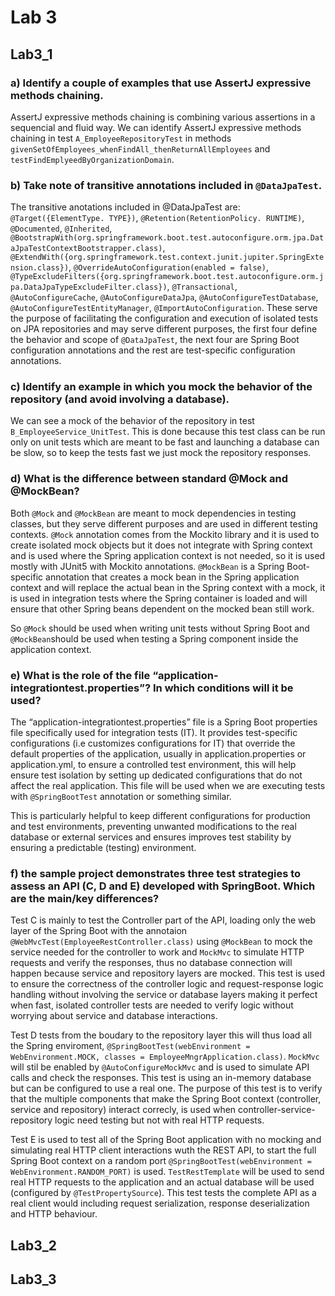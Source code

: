 # Lab 3

## Lab3_1

### a) Identify a couple of examples that use AssertJ expressive methods chaining.
AssertJ expressive methods chaining is combining various assertions in a sequencial and fluid way. We can identify AssertJ expressive methods chaining in test `A_EmployeeRepositoryTest` in methods `givenSetOfEmployees_whenFindAll_thenReturnAllEmployees` and `testFindEmplyeedByOrganizationDomain`.

### b) Take note of transitive annotations included in `@DataJpaTest`.
The transitive anotations included in @DataJpaTest are: `@Target({ElementType. TYPE})`, `@Retention(RetentionPolicy. RUNTIME)`, `@Documented`, `@Inherited`, `@BootstrapWith(org.springframework.boot.test.autoconfigure.orm.jpa.DataJpaTestContextBootstrapper.class)`, `@ExtendWith({org.springframework.test.context.junit.jupiter.SpringExtension.class})`, `@OverrideAutoConfiguration(enabled = false)`, `@TypeExcludeFilters({org.springframework.boot.test.autoconfigure.orm.jpa.DataJpaTypeExcludeFilter.class})`, `@Transactional`, `@AutoConfigureCache`, `@AutoConfigureDataJpa`, `@AutoConfigureTestDatabase`, `@AutoConfigureTestEntityManager`, `@ImportAutoConfiguration`. These serve the purpose of facilitating the configuration and execution of isolated tests on JPA repositories and may serve different purposes, the first four define the behavior and scope of `@DataJpaTest`, the next four are Spring Boot configuration annotations and the rest are test-specific configuration annotations. 

### c) Identify an example in which you mock the behavior of the repository (and avoid involving a database).
We can see a mock of the behavior of the repository in test `B_EmployeeService_UnitTest`. This is done because this test class can be run only on unit tests which are meant to be fast and launching a database can be slow, so to keep the tests fast we just mock the repository responses. 

### d) What is the difference between standard @Mock and @MockBean?
Both `@Mock` and `@MockBean` are meant to mock dependencies in testing classes, but they serve different purposes and are used in different testing contexts. `@Mock` annotation comes from the Mockito library and it is used to create isolated mock objects but it does not integrate with Spring context and is used where the Spring application context is not needed, so it is used mostly with JUnit5 with Mockito annotations.
`@MockBean` is a Spring Boot-specific annotation that creates a mock bean in the Spring application context and will replace the actual bean in the Spring context with a mock, it is used in integration tests where the Spring container is loaded and will ensure that other Spring beans dependent on the mocked bean still work.

So `@Mock` should be used when writing unit tests without Spring Boot and `@MockBean`should be used when testing a Spring component inside the application context.

### e) What is the role of the file “application-integrationtest.properties”? In which conditions will it be used?
The “application-integrationtest.properties” file is a Spring Boot properties file specifically used for integration tests (IT). It provides test-specific configurations (i.e customizes configurations for IT) that override the default properties of the application, usually in application.properties or application.yml, to ensure a controlled test environment, this will help ensure test isolation by setting up dedicated configurations that do not affect the real application. This file will be used when we are executing tests with `@SpringBootTest` annotation or something similar.

This is particularly helpful to keep different configurations for production and test environments, preventing unwanted modifications to the real database or external services and ensures improves test stability by ensuring a predictable (testing) environment.

### f) the sample project demonstrates three test strategies to assess an API (C, D and E) developed with SpringBoot. Which are the main/key differences?
Test C is mainly to test the Controller part of the API, loading only the web layer of the Spring Boot with the annotaion `@WebMvcTest(EmployeeRestController.class)` using `@MockBean` to mock the service needed for the controller to work and `MockMvc` to simulate HTTP requests and verify the responses, thus no database connection will happen because service and repository layers are mocked. This test is used to ensure the correctness of the controller logic and request-response logic handling without involving the service or database layers making it perfect when fast, isolated controller tests are needed to verify logic without worrying about service and database interactions.

Test D tests from the boudary to the repository layer this will thus load all the Spring enviroment, `@SpringBootTest(webEnvironment = WebEnvironment.MOCK, classes = EmployeeMngrApplication.class)`. `MockMvc` will stil be enabled by `@AutoConfigureMockMvc` and is used to simulate API calls and check the responses. This test is using an in-memory database but can be configured to use a real one. The purpose of this test is to verify that the multiple components that make the Spring Boot context (controller, service and repository) interact correcly, is used when controller-service-repository logic need testing but not with real HTTP requests.

Test E is used to test all of the Spring Boot application with no mocking and simulating real HTTP client interactions wuth the REST API, to start the full Spring Boot context on a random port `@SpringBootTest(webEnvironment = WebEnvironment.RANDOM_PORT)` is used. `TestRestTemplate` will be used to send real HTTP requests to the application and an actual database will be used (configured by `@TestPropertySource`). This test tests the complete API as a real client would including request serialization, response deserialization and HTTP behaviour.

## Lab3_2
## Lab3_3